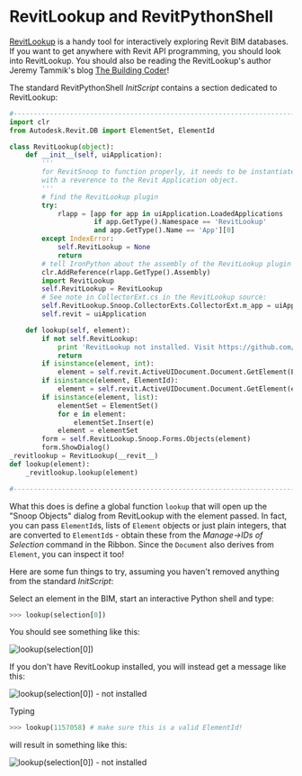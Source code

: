 # RevitLookup and RevitPythonShell

[RevitLookup](https://github.com/jeremytammik/RevitLookup) is a handy tool for interactively exploring Revit BIM databases. If you want to get anywhere with Revit API programming, you should look into RevitLookup. You should also be reading the RevitLookup's author Jeremy Tammik's blog [The Building Coder](http://thebuildingcoder.typepad.com/)!

The standard RevitPythonShell *InitScript* contains a section dedicated to RevitLookup:

```python
#------------------------------------------------------------------------------
import clr
from Autodesk.Revit.DB import ElementSet, ElementId

class RevitLookup(object):
    def __init__(self, uiApplication):
        '''
        for RevitSnoop to function properly, it needs to be instantiated
        with a reverence to the Revit Application object.
        '''
        # find the RevitLookup plugin
        try:
			rlapp = [app for app in uiApplication.LoadedApplications
					 if app.GetType().Namespace == 'RevitLookup'
					 and app.GetType().Name == 'App'][0]
        except IndexError:
            self.RevitLookup = None
            return
        # tell IronPython about the assembly of the RevitLookup plugin
        clr.AddReference(rlapp.GetType().Assembly)
        import RevitLookup
        self.RevitLookup = RevitLookup
        # See note in CollectorExt.cs in the RevitLookup source:
        self.RevitLookup.Snoop.CollectorExts.CollectorExt.m_app = uiApplication
        self.revit = uiApplication

    def lookup(self, element):
        if not self.RevitLookup:
			print 'RevitLookup not installed. Visit https://github.com/jeremytammik/RevitLookup to install.'
			return
        if isinstance(element, int):
            element = self.revit.ActiveUIDocument.Document.GetElement(ElementId(element))
        if isinstance(element, ElementId):
            element = self.revit.ActiveUIDocument.Document.GetElement(element)
        if isinstance(element, list):
            elementSet = ElementSet()
            for e in element:
                elementSet.Insert(e)
            element = elementSet
        form = self.RevitLookup.Snoop.Forms.Objects(element)
        form.ShowDialog()
_revitlookup = RevitLookup(__revit__)
def lookup(element):
    _revitlookup.lookup(element)

#------------------------------------------------------------------------------
```
What this does is define a global function `lookup` that will open up the "Snoop Objects" dialog from RevitLookup with the element passed. In fact, you can pass `ElementId`s, lists of `Element` objects or just plain integers, that are converted to `ElementId`s - obtain these from the *Manage->IDs of Selection* command in the Ribbon. Since the `Document` also derives from `Element`, you can inspect it too!

Here are some fun things to try, assuming you haven't removed anything from the standard *InitScript*:

Select an element in the BIM, start an interactive Python shell and type:

```python
>>> lookup(selection[0])
```

You should see something like this:

![lookup(selection[0])](https://dl.dropboxusercontent.com/u/8112069/scripting-autodesk-revit-with-revitpythonshell/revitlookup_selection.png)

If you don't have RevitLookup installed, you will instead get a message like this:

![lookup(selection[0]) - not installed](https://dl.dropboxusercontent.com/u/8112069/scripting-autodesk-revit-with-revitpythonshell/revitlookup_selection_notinstalled.png)

Typing

```python
>>> lookup(1157058) # make sure this is a valid ElementId!
```
will result in something like this:

![lookup(selection[0]) - not installed](https://dl.dropboxusercontent.com/u/8112069/scripting-autodesk-revit-with-revitpythonshell/revitlookup_int.png)